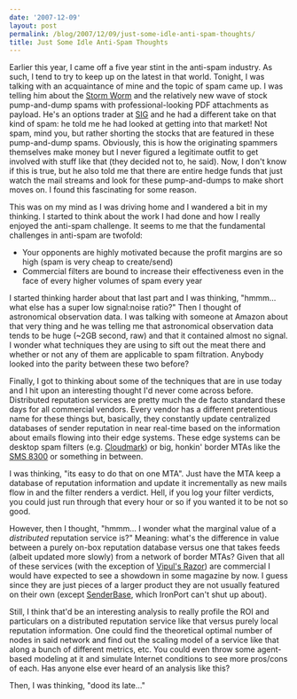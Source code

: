 ```yaml
---
date: '2007-12-09'
layout: post
permalink: /blog/2007/12/09/just-some-idle-anti-spam-thoughts/
title: Just Some Idle Anti-Spam Thoughts
---
```

Earlier this year, I came off a five year stint in the anti-spam industry. As such, I tend to try to keep up on the latest in that world. Tonight, I was talking with an acquaintance of mine and the topic of spam came up. I was telling him about the [Storm Worm](https://en.wikipedia.org/wiki/Storm_Worm) and the relatively new wave of stock pump-and-dump spams with professional-looking PDF attachments as payload. He's an options trader at [SIG](https://sig.com/) and he had a different take on that kind of spam: he told me he had looked at getting into that market! Not spam, mind you, but rather shorting the stocks that are featured in these pump-and-dump spams. Obviously, this is how the originating spammers themselves make money but I never figured a legitimate outfit to get involved with stuff like that (they decided not to, he said). Now, I don't know if this is true, but he also told me that there are entire hedge funds that just watch the mail streams and look for these pump-and-dumps to make short moves on. I found this fascinating for some reason.

This was on my mind as I was driving home and I wandered a bit in my thinking. I started to think about the work I had done and how I really enjoyed the anti-spam challenge. It seems to me that the fundamental challenges in anti-spam are twofold:

* Your opponents are highly motivated because the profit margins are so high (spam is very cheap to create/send)
* Commercial filters are bound to increase their effectiveness even in the face of every higher volumes of spam every year

I started thinking harder about that last part and I was thinking, "hmmm... what else has a super low signal:noise ratio?" Then I thought of astronomical observation data. I was talking with someone at Amazon about that very thing and he was telling me that astronomical observation data tends to be huge (~2GB second, raw) and that it contained almost no signal. I wonder what techniques they are using to sift out the meat there and whether or not any of them are applicable to spam filtration. Anybody looked into the parity between these two before?

Finally, I got to thinking about some of the techniques that are in use today and I hit upon an interesting thought I'd never come across before. Distributed reputation services are pretty much the de facto standard these days for all commercial vendors. Every vendor has a different pretentious name for these things but, basically, they constantly update centralized databases of sender reputation in near real-time based on the information about emails flowing into their edge systems. These edge systems can be desktop spam filters (e.g. [Cloudmark](https://www.cloudmark.com/en)) or big, honkin' border MTAs like the [SMS 8300](https://www.commoncriteriaportal.org/files/epfiles/sms8300-tar-e.pdf) or something in between.

I was thinking, "its easy to do that on one MTA". Just have the MTA keep a database of reputation information and update it incrementally as new mails flow in and the filter renders a verdict. Hell, if you log your filter verdicts, you could just run through that every hour or so if you wanted it to be not so good.

However, then I thought, "hmmm... I wonder what the marginal value of a *distributed* reputation service is?" Meaning: what's the difference in value between a purely on-box reputation database versus one that takes feeds (albeit updated more slowly) from a network of border MTAs? Given that all of these services (with the exception of [Vipul's Razor](https://www.sciencedirect.com/science/article/abs/pii/S1353485807700831)) are commercial I would have expected to see a showdown in some magazine by now. I guess since they are just pieces of a larger product they are not usually featured on their own (except [SenderBase](https://web.archive.org/web/20080830040748/http://www.dumpnload.com/2007/02/15/senderbaseorg-sucks/), which IronPort can't shut up about). 

Still, I think that'd be an interesting analysis to really profile the ROI and particulars on a distributed reputation service like that versus purely local reputation information. One could find the theoretical optimal number of nodes in said network and find out the scaling model of a service like that along a bunch of different metrics, etc. You could even throw some agent-based modeling at it and simulate Internet conditions to see more pros/cons of each. Has anyone else ever heard of an analysis like this?

Then, I was thinking, "dood its late..."
